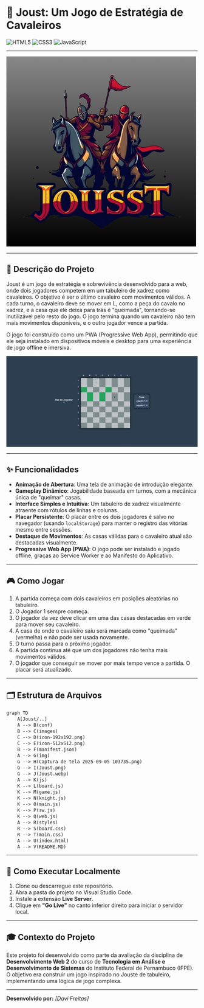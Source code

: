# 🐎 Joust: Um Jogo de Estratégia de Cavaleiros

![HTML5](https://img.shields.io/badge/HTML5-E34F26?style=for-the-badge&logo=html5&logoColor=white)
![CSS3](https://img.shields.io/badge/CSS3-1572B6?style=for-the-badge&logo=css3&logoColor=white)
![JavaScript](https://img.shields.io/badge/JavaScript-F7DF1E?style=for-the-badge&logo=javascript&logoColor=black)

---

![Joust Game Screenshot](img/Joust.png)

---

## 📄 Descrição do Projeto

Joust é um jogo de estratégia e sobrevivência desenvolvido para a web, onde dois jogadores competem em um tabuleiro de xadrez como cavaleiros. O objetivo é ser o último cavaleiro com movimentos válidos. A cada turno, o cavaleiro deve se mover em L, como a peça do cavalo no xadrez, e a casa que ele deixa para trás é "queimada", tornando-se inutilizável pelo resto do jogo. O jogo termina quando um cavaleiro não tem mais movimentos disponíveis, e o outro jogador vence a partida.

O jogo foi construído como um PWA (Progressive Web App), permitindo que ele seja instalado em dispositivos móveis e desktop para uma experiência de jogo offline e imersiva.

![Joust Game Screenshot](img/Captura%20de%20tela%202025-09-05%20103735.png)

---
## ✨ Funcionalidades

* **Animação de Abertura**: Uma tela de animação de introdução elegante.
* **Gameplay Dinâmico**: Jogabilidade baseada em turnos, com a mecânica única de "queimar" casas.
* **Interface Simples e Intuitiva**: Um tabuleiro de xadrez visualmente atraente com rótulos de linhas e colunas.
* **Placar Persistente**: O placar entre os dois jogadores é salvo no navegador (usando `localStorage`) para manter o registro das vitórias mesmo entre sessões.
* **Destaque de Movimentos**: As casas válidas para o cavaleiro atual são destacadas visualmente.
* **Progressive Web App (PWA)**: O jogo pode ser instalado e jogado offline, graças ao Service Worker e ao Manifesto do Aplicativo.

---

## 🎮 Como Jogar

1.  A partida começa com dois cavaleiros em posições aleatórias no tabuleiro.
2.  O Jogador 1 sempre começa.
3.  O jogador da vez deve clicar em uma das casas destacadas em verde para mover seu cavaleiro.
4.  A casa de onde o cavaleiro saiu será marcada como "queimada" (vermelha) e não pode ser usada novamente.
5.  O turno passa para o próximo jogador.
6.  A partida continua até que um dos jogadores não tenha mais movimentos válidos.
7.  O jogador que conseguir se mover por mais tempo vence a partida. O placar será atualizado.

--- 
## 🗂️ Estrutura de Arquivos

```mermaid
graph TD
    A[Joust/..]
    A --> B(conf)
    B --> C(images)
    C --> D(icon-192x192.png)
    C --> E(icon-512x512.png)
    B --> F(manifest.json)
    A --> G(img)
    G --> H(Captura de tela 2025-09-05 103735.png)
    G --> I(Joust.png)
    G --> J(Joust.webp)
    A --> K(js)
    K --> L(board.js)
    K --> M(game.js)
    K --> N(knight.js)
    K --> O(main.js)
    K --> P(sw.js)
    K --> Q(web.js)
    A --> R(styles)
    R --> S(board.css)
    R --> T(main.css)
    A --> U(index.html)
    A --> V(README.MD)
```
---

## 🚀 Como Executar Localmente

1.  Clone ou descarregue este repositório.
2.  Abra a pasta do projeto no Visual Studio Code.
3.  Instale a extensão **Live Server**.
4.  Clique em **"Go Live"** no canto inferior direito para iniciar o servidor local.

---

## 🎓 Contexto do Projeto

Este projeto foi desenvolvido como parte da avaliação da disciplina de **Desenvolvimento Web 2** do curso de **Tecnologia em Análise e Desenvolvimento de Sistemas** do Instituto Federal de Pernambuco (IFPE). O objetivo era construir um jogo inspirado no Jouste de tabuleiro, implementando uma lógica de jogo complexa.

---

**Desenvolvido por:** *[Davi Freitas]*